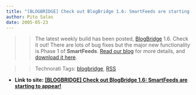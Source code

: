 ```yaml
---
title: "[BLOGBRIDGE] Check out BlogBridge 1.6: SmartFeeds are starting to appear!"
author: Pito Salas
date: 2005-05-23
---
```



>>

>> The latest weekly build has been posted,
[BlogBridge](<http://www.blogbridge.com/index.html>) 1.6. Check it out! There
are lots of bug fixes but the major new functionality is Phase 1 of
**SmartFeeds**. [Read our blog](<http://www.blogbridge.com/weblog/index.html>)
for more details, and [download it
here](<http://www.blogbridge.com/install/weekly/blogbridge.jnlp>).

>>

>> Technorati Tags: [blogbridge](<http://technorati.com/tag/blogbridge>),
[RSS](<http://technorati.com/tag/RSS>)


* **Link to site:** **[[BLOGBRIDGE] Check out BlogBridge 1.6: SmartFeeds are starting to appear!](None)**
